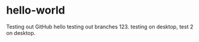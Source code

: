 # hello-world
Testing out GitHub
hello testing out branches 123.
testing on desktop,
test 2 on desktop.
